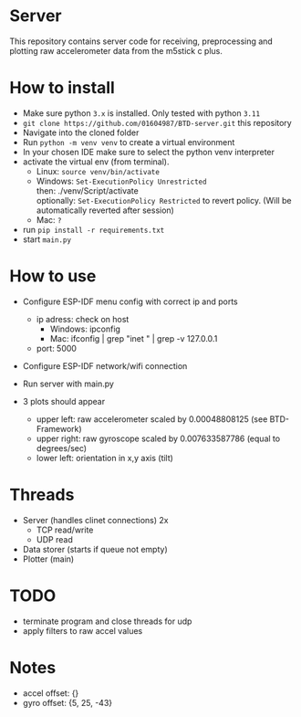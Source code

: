 # Server
This repository contains server code for receiving, preprocessing and plotting raw accelerometer data from the m5stick c plus.

# How to install
- Make sure python ``3.x`` is installed. Only tested with python ``3.11``
- ``git clone https://github.com/01604987/BTD-server.git`` this repository
- Navigate into the cloned folder
- Run ``python -m venv venv`` to create a virtual environment
- In your chosen IDE make sure to select the python venv interpreter
- activate the virtual env (from terminal).
    - Linux: ``source venv/bin/activate``
    - Windows: ``Set-ExecutionPolicy Unrestricted`` <br>
        then: ./venv/Script/activate <br>
        optionally: ``Set-ExecutionPolicy Restricted`` to revert policy. (Will be automatically reverted after session)
    - Mac: ``?``
- run ``pip install -r requirements.txt``
- start ``main.py``


# How to use
- Configure ESP-IDF menu config with correct ip and ports
    - ip adress: check on host
        - Windows: ipconfig
        - Mac: ifconfig | grep "inet " | grep -v 127.0.0.1
    - port: 5000

- Configure ESP-IDF network/wifi connection

- Run server with main.py
- 3 plots should appear
    - upper left: raw accelerometer scaled by 0.00048808125 (see BTD-Framework)
    - upper right: raw gyroscope scaled by 0.007633587786 (equal to degrees/sec)
    - lower left: orientation in x,y axis (tilt) 




# Threads
- Server (handles clinet connections) 2x
    - TCP read/write
    - UDP read
- Data storer (starts if queue not empty)
- Plotter (main)

# TODO
- terminate program and close threads for udp
- apply filters to raw accel values



# Notes

- accel offset: {}
- gyro offset: {5, 25, -43}